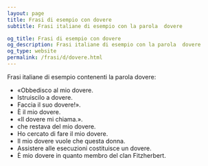 ```yaml
---
layout: page
title: Frasi di esempio con dovere 
subtitle: Frasi italiane di esempio con la parola  dovere

og_title: Frasi di esempio con dovere 
og_description: Frasi italiane di esempio con la parola  dovere
og_type: website
permalink: /frasi/d/dovere.html
---
```


Frasi italiane di esempio contenenti la parola dovere:


- «Obbedisco al mio dovere.
- Istruiscilo a dovere.
- Faccia il suo dovere!».
- È il mio dovere.
- «Il dovere mi chiama.».
- che restava del mio dovere.
- Ho cercato di fare il mio dovere.
- Il mio dovere vuole che questa donna.
- Assistere alle esecuzioni costituisce un dovere.
- È mio dovere in quanto membro del clan Fitzherbert.
